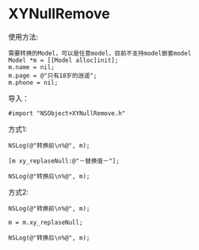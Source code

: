 # XYNullRemove


使用方法:

    需要转换的Model，可以是任意model，目前不支持model嵌套model
    Model *m = [[Model alloc]init];  
    m.name = nil;  
    m.page = @"只有18岁的逍遥";  
    m.phone = nil;  
    
导入：
    
    #import "NSObject+XYNullRemove.h"
    
方式1:

     
    
    NSLog(@"转换前\n%@", m);
    
    [m xy_replaseNull:@"－替换值－"];
    
    NSLog(@"转换后\n%@", m);

方式2:  

    NSLog(@"转换前\n%@", m);  
    
    m = m.xy_replaseNull;  
    
    NSLog(@"转换后\n%@", m);
